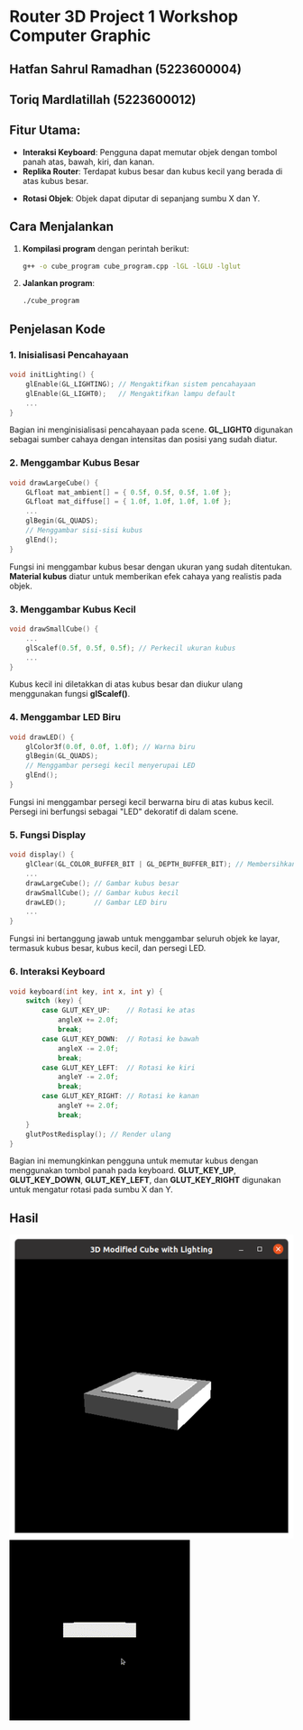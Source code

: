 # Router 3D Project 1 Workshop Computer Graphic

## Hatfan Sahrul Ramadhan (5223600004)
## Toriq Mardlatillah (5223600012)


## Fitur Utama:
<!-- - **Pencahayaan 3D**: Program ini menggunakan pencahayaan `GL_LIGHT0` untuk menambah efek cahaya pada kubus. -->
- **Interaksi Keyboard**: Pengguna dapat memutar objek dengan tombol panah atas, bawah, kiri, dan kanan.
- **Replika Router**: Terdapat kubus besar dan kubus kecil yang berada di atas kubus besar.
<!-- - **Efek LED**: Sebuah persegi kecil berwarna biru menyerupai LED berada di atas kubus kecil. -->
- **Rotasi Objek**: Objek dapat diputar di sepanjang sumbu X dan Y.


## Cara Menjalankan
1. **Kompilasi program** dengan perintah berikut:
   ```bash
   g++ -o cube_program cube_program.cpp -lGL -lGLU -lglut
   ```
2. **Jalankan program**:
   ```bash
   ./cube_program
   ```

## Penjelasan Kode

### 1. **Inisialisasi Pencahayaan**
```cpp
void initLighting() {
    glEnable(GL_LIGHTING); // Mengaktifkan sistem pencahayaan
    glEnable(GL_LIGHT0);   // Mengaktifkan lampu default
    ...
}
```
Bagian ini menginisialisasi pencahayaan pada scene. **GL_LIGHT0** digunakan sebagai sumber cahaya dengan intensitas dan posisi yang sudah diatur.

### 2. **Menggambar Kubus Besar**
```cpp
void drawLargeCube() {
    GLfloat mat_ambient[] = { 0.5f, 0.5f, 0.5f, 1.0f };
    GLfloat mat_diffuse[] = { 1.0f, 1.0f, 1.0f, 1.0f };
    ...
    glBegin(GL_QUADS);
    // Menggambar sisi-sisi kubus
    glEnd();
}
```
Fungsi ini menggambar kubus besar dengan ukuran yang sudah ditentukan. **Material kubus** diatur untuk memberikan efek cahaya yang realistis pada objek.

### 3. **Menggambar Kubus Kecil**
```cpp
void drawSmallCube() {
    ...
    glScalef(0.5f, 0.5f, 0.5f); // Perkecil ukuran kubus
    ...
}
```
Kubus kecil ini diletakkan di atas kubus besar dan diukur ulang menggunakan fungsi **glScalef()**.

### 4. **Menggambar LED Biru**
```cpp
void drawLED() {
    glColor3f(0.0f, 0.0f, 1.0f); // Warna biru
    glBegin(GL_QUADS);
    // Menggambar persegi kecil menyerupai LED
    glEnd();
}
```
Fungsi ini menggambar persegi kecil berwarna biru di atas kubus kecil. Persegi ini berfungsi sebagai "LED" dekoratif di dalam scene.

### 5. **Fungsi Display**
```cpp
void display() {
    glClear(GL_COLOR_BUFFER_BIT | GL_DEPTH_BUFFER_BIT); // Membersihkan buffer
    ...
    drawLargeCube(); // Gambar kubus besar
    drawSmallCube(); // Gambar kubus kecil
    drawLED();       // Gambar LED biru
    ...
}
```
Fungsi ini bertanggung jawab untuk menggambar seluruh objek ke layar, termasuk kubus besar, kubus kecil, dan persegi LED.

### 6. **Interaksi Keyboard**
```cpp
void keyboard(int key, int x, int y) {
    switch (key) {
        case GLUT_KEY_UP:    // Rotasi ke atas
            angleX += 2.0f;
            break;
        case GLUT_KEY_DOWN:  // Rotasi ke bawah
            angleX -= 2.0f;
            break;
        case GLUT_KEY_LEFT:  // Rotasi ke kiri
            angleY -= 2.0f;
            break;
        case GLUT_KEY_RIGHT: // Rotasi ke kanan
            angleY += 2.0f;
            break;
    }
    glutPostRedisplay(); // Render ulang
}
```
Bagian ini memungkinkan pengguna untuk memutar kubus dengan menggunakan tombol panah pada keyboard. **GLUT_KEY_UP**, **GLUT_KEY_DOWN**, **GLUT_KEY_LEFT**, dan **GLUT_KEY_RIGHT** digunakan untuk mengatur rotasi pada sumbu X dan Y.

## Hasil
![Output Program](hasil.png)![](hasil.gif)